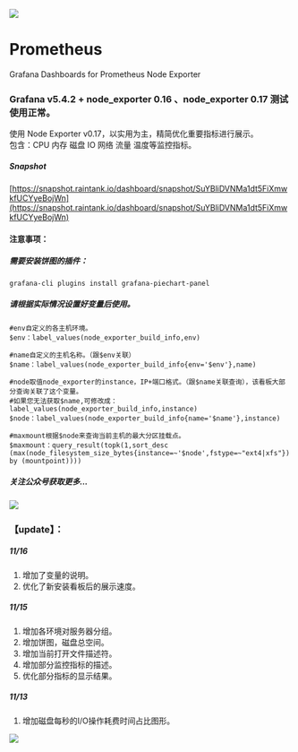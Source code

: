 ![](https://grafana.com/api/dashboards/8919/images/5601/image)
# Prometheus
Grafana Dashboards for Prometheus Node Exporter  
###  Grafana v5.4.2 +  node_exporter 0.16 、node_exporter 0.17 测试使用正常。
使用 Node Exporter v0.17，以实用为主，精简优化重要指标进行展示。  
包含：CPU 内存 磁盘 IO 网络 流量 温度等监控指标。  
##### Snapshot
[https://snapshot.raintank.io/dashboard/snapshot/SuYBliDVNMa1dt5FiXmwkfUCYyeBojWn](https://snapshot.raintank.io/dashboard/snapshot/SuYBliDVNMa1dt5FiXmwkfUCYyeBojWn)
#### 注意事项：
##### 需要安装饼图的插件：
```
grafana-cli plugins install grafana-piechart-panel
```
##### 请根据实际情况设置好变量后使用。
```
#env自定义的各主机环境。
$env：label_values(node_exporter_build_info,env)

#name自定义的主机名称。（跟$env关联）
$name：label_values(node_exporter_build_info{env='$env'},name)
	
#node取值node_exporter的instance，IP+端口格式。（跟$name关联查询），该看板大部分查询关联了这个变量。
#如果您无法获取$name,可修改成：label_values(node_exporter_build_info,instance)
$node：label_values(node_exporter_build_info{name='$name'},instance)

#maxmount根据$node来查询当前主机的最大分区挂载点。
$maxmount：query_result(topk(1,sort_desc (max(node_filesystem_size_bytes{instance=~'$node',fstype=~"ext4|xfs"}) by (mountpoint))))		
```
##### 关注公众号获取更多...
![](https://grafana.com/api/dashboards/8919/images/5985/image)

### 【update】：
##### 11/16
1. 增加了变量的说明。
2. 优化了新安装看板后的展示速度。 
##### 11/15  
1. 增加各环境对服务器分组。
2. 增加饼图，磁盘总空间。
3. 增加当前打开文件描述符。
4. 增加部分监控指标的描述。
5. 优化部分指标的显示结果。
##### 11/13  
1. 增加磁盘每秒的I/O操作耗费时间占比图形。  

![](https://grafana.com/api/dashboards/8919/images/5601/image)
